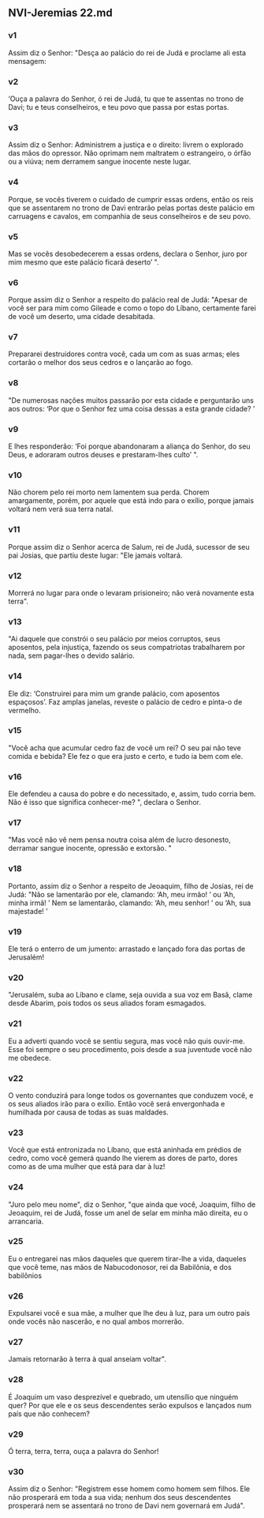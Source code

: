 ## NVI-Jeremias 22.md
### v1
 Assim diz o Senhor: "Desça ao palácio do rei de Judá e proclame ali esta mensagem:
### v2
 ‘Ouça a palavra do Senhor, ó rei de Judá, tu que te assentas no trono de Davi; tu e teus conselheiros, e teu povo que passa por estas portas.
### v3
 Assim diz o Senhor: Administrem a justiça e o direito: livrem o explorado das mãos do opressor. Não oprimam nem maltratem o estrangeiro, o órfão ou a viúva; nem derramem sangue inocente neste lugar.
### v4
 Porque, se vocês tiverem o cuidado de cumprir essas ordens, então os reis que se assentarem no trono de Davi entrarão pelas portas deste palácio em carruagens e cavalos, em companhia de seus conselheiros e de seu povo.
### v5
 Mas se vocês desobedecerem a essas ordens, declara o Senhor, juro por mim mesmo que este palácio ficará deserto’ ".
### v6
 Porque assim diz o Senhor a respeito do palácio real de Judá: "Apesar de você ser para mim como Gileade e como o topo do Líbano, certamente farei de você um deserto, uma cidade desabitada.
### v7
 Prepararei destruidores contra você, cada um com as suas armas; eles cortarão o melhor dos seus cedros e o lançarão ao fogo.
### v8
 "De numerosas nações muitos passarão por esta cidade e perguntarão uns aos outros: ‘Por que o Senhor fez uma coisa dessas a esta grande cidade? ’
### v9
 E lhes responderão: ‘Foi porque abandonaram a aliança do Senhor, do seu Deus, e adoraram outros deuses e prestaram-lhes culto’ ".
### v10
 Não chorem pelo rei morto nem lamentem sua perda. Chorem amargamente, porém, por aquele que está indo para o exílio, porque jamais voltará nem verá sua terra natal.
### v11
 Porque assim diz o Senhor acerca de Salum, rei de Judá, sucessor de seu pai Josias, que partiu deste lugar: "Ele jamais voltará.
### v12
 Morrerá no lugar para onde o levaram prisioneiro; não verá novamente esta terra".
### v13
 "Ai daquele que constrói o seu palácio por meios corruptos, seus aposentos, pela injustiça, fazendo os seus compatriotas trabalharem por nada, sem pagar-lhes o devido salário.
### v14
 Ele diz: ‘Construirei para mim um grande palácio, com aposentos espaçosos’. Faz amplas janelas, reveste o palácio de cedro e pinta-o de vermelho.
### v15
 "Você acha que acumular cedro faz de você um rei? O seu pai não teve comida e bebida? Ele fez o que era justo e certo, e tudo ia bem com ele.
### v16
 Ele defendeu a causa do pobre e do necessitado, e, assim, tudo corria bem. Não é isso que significa conhecer-me? ", declara o Senhor.
### v17
 "Mas você não vê nem pensa noutra coisa além de lucro desonesto, derramar sangue inocente, opressão e extorsão. "
### v18
 Portanto, assim diz o Senhor a respeito de Jeoaquim, filho de Josias, rei de Judá: "Não se lamentarão por ele, clamando: ‘Ah, meu irmão! ’ ou ‘Ah, minha irmã! ’ Nem se lamentarão, clamando: ‘Ah, meu senhor! ’ ou ‘Ah, sua majestade! ’
### v19
 Ele terá o enterro de um jumento: arrastado e lançado fora das portas de Jerusalém!
### v20
 "Jerusalém, suba ao Líbano e clame, seja ouvida a sua voz em Basã, clame desde Abarim, pois todos os seus aliados foram esmagados.
### v21
 Eu a adverti quando você se sentiu segura, mas você não quis ouvir-me. Esse foi sempre o seu procedimento, pois desde a sua juventude você não me obedece.
### v22
 O vento conduzirá para longe todos os governantes que conduzem você, e os seus aliados irão para o exílio. Então você será envergonhada e humilhada por causa de todas as suas maldades.
### v23
 Você que está entronizada no Líbano, que está aninhada em prédios de cedro, como você gemerá quando lhe vierem as dores de parto, dores como as de uma mulher que está para dar à luz!
### v24
 "Juro pelo meu nome", diz o Senhor, "que ainda que você, Joaquim, filho de Jeoaquim, rei de Judá, fosse um anel de selar em minha mão direita, eu o arrancaria.
### v25
 Eu o entregarei nas mãos daqueles que querem tirar-lhe a vida, daqueles que você teme, nas mãos de Nabucodonosor, rei da Babilônia, e dos babilônios
### v26
 Expulsarei você e sua mãe, a mulher que lhe deu à luz, para um outro país onde vocês não nascerão, e no qual ambos morrerão.
### v27
 Jamais retornarão à terra à qual anseiam voltar".
### v28
 É Joaquim um vaso desprezível e quebrado, um utensílio que ninguém quer? Por que ele e os seus descendentes serão expulsos e lançados num país que não conhecem?
### v29
 Ó terra, terra, terra, ouça a palavra do Senhor!
### v30
 Assim diz o Senhor: "Registrem esse homem como homem sem filhos. Ele não prosperará em toda a sua vida; nenhum dos seus descendentes prosperará nem se assentará no trono de Davi nem governará em Judá".
